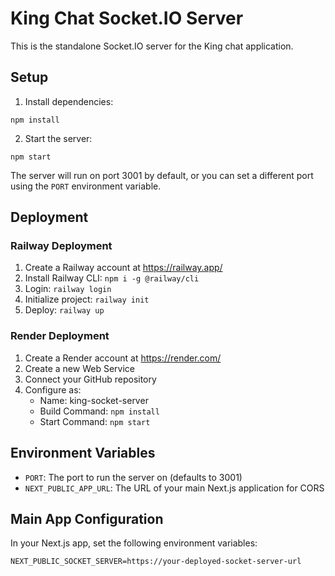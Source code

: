 # King Chat Socket.IO Server

This is the standalone Socket.IO server for the King chat application.

## Setup

1. Install dependencies:
```
npm install
```

2. Start the server:
```
npm start
```

The server will run on port 3001 by default, or you can set a different port using the `PORT` environment variable.

## Deployment

### Railway Deployment

1. Create a Railway account at https://railway.app/
2. Install Railway CLI: `npm i -g @railway/cli`
3. Login: `railway login`
4. Initialize project: `railway init`
5. Deploy: `railway up`

### Render Deployment

1. Create a Render account at https://render.com/
2. Create a new Web Service
3. Connect your GitHub repository
4. Configure as:
   - Name: king-socket-server
   - Build Command: `npm install`
   - Start Command: `npm start`

## Environment Variables

- `PORT`: The port to run the server on (defaults to 3001)
- `NEXT_PUBLIC_APP_URL`: The URL of your main Next.js application for CORS

## Main App Configuration

In your Next.js app, set the following environment variables:

```
NEXT_PUBLIC_SOCKET_SERVER=https://your-deployed-socket-server-url
```
